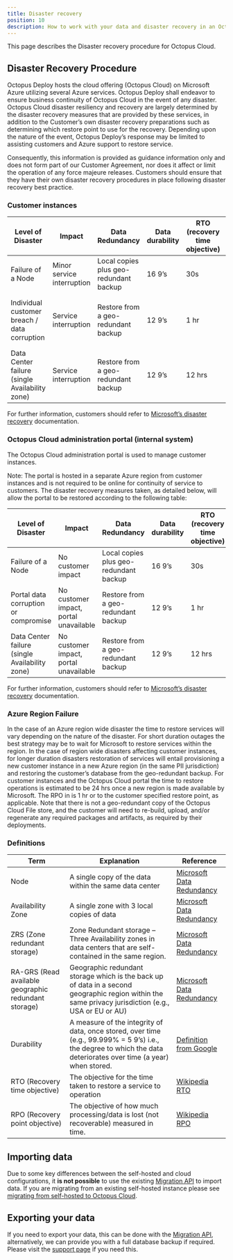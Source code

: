 ```yaml
---
title: Disaster recovery
position: 10
description: How to work with your data and disaster recovery in an Octopus Cloud instance.
---
```


This page describes the Disaster recovery procedure for Octopus Cloud.

## Disaster Recovery Procedure

Octopus Deploy hosts the cloud offering (Octopus Cloud) on Microsoft Azure utilizing several Azure services. Octopus Deploy shall endeavor to ensure business continuity of Octopus Cloud in the event of any disaster.  Octopus Cloud disaster resiliency and recovery are largely determined by the disaster recovery measures that are provided by these services, in addition to the Customer’s own disaster recovery preparations such as determining which restore point to use for the recovery. Depending upon the nature of the event, Octopus Deploy’s response may be limited to assisting customers and Azure support to restore service. 

Consequently, this information is provided as guidance information only and does not form part of our Customer Agreement, nor does it affect or limit the operation of any force majeure releases. Customers should ensure that they have their own disaster recovery procedures in place following disaster recovery best practice. 

### Customer instances

| Level of Disaster                              | Impact                     | Data Redundancy                        | Data durability | RTO (recovery time objective) | RPO (recovery point objective)                     | Parties involved             |
|------------------------------------------------|----------------------------|----------------------------------------|-----------------|-------------------------------|----------------------------------------------------|------------------------------|
| Failure of a Node                              | Minor service interruption | Local copies plus geo-redundant backup | 16 9’s          | 30s                           | 5s                                                 | Microsoft                    |
| Individual customer breach / data corruption   | Service interruption       | Restore from a geo-redundant backup    | 12 9’s          | 1 hr                          | 1 hour or to the customer specified restore point. | Microsoft and Octopus Deploy |
| Data Center failure (single Availability zone) | Service interruption       | Restore from a geo-redundant backup    | 12 9’s          | 12 hrs                        | 1 hour or to the customer specified restore point. | Microsoft and Octopus Deploy |

For further information, customers should refer to [Microsoft’s disaster recovery](https://docs.microsoft.com/en-us/azure/azure-sql/database/business-continuity-high-availability-disaster-recover-hadr-overview?view=azuresql#recover-a-database-to-the-existing-server) documentation.

### Octopus Cloud administration portal (internal system)

The Octopus Cloud administration portal is used to manage customer instances. 

Note: The portal is hosted in a separate Azure region from customer instances and is not required to be online for continuity of service to customers. The disaster recovery measures taken, as detailed below, will allow the portal to be restored according to the following table: 

| Level of Disaster                              | Impact                                 | Data Redundancy                        | Data durability | RTO (recovery time objective) | RPO (recovery point objective)              | Parties involved             |
|------------------------------------------------|----------------------------------------|----------------------------------------|-----------------|-------------------------------|---------------------------------------------|------------------------------|
| Failure of a Node                              | No customer impact                     | Local copies plus geo-redundant backup | 16 9’s          | 30s                           | 5s                                          | Microsoft                    |
| Portal data corruption or compromise           | No customer impact, portal unavailable | Restore from a geo-redundant backup    | 12 9’s          | 1 hr                          | 1 hour or to the appropriate restore point. | Microsoft and Octopus Deploy |
| Data Center failure (single Availability zone) | No customer impact, portal unavailable | Restore from a geo-redundant backup    | 12 9’s          | 12 hrs                        | 1 hour or to the appropriate restore point. | Microsoft and Octopus Deploy |

For further information, customers should refer to [Microsoft’s disaster recovery](https://docs.microsoft.com/en-us/azure/azure-sql/database/business-continuity-high-availability-disaster-recover-hadr-overview?view=azuresql#recover-a-database-to-the-existing-server) documentation.

### Azure Region Failure

In the case of an Azure region wide disaster the time to restore services will vary depending on the nature of the disaster. For short duration outages the best strategy may be to wait for Microsoft to restore services within the region. In the case of region wide disasters affecting customer instances, for longer duration disasters restoration of services will entail provisioning a new customer instance in a new Azure region (in the same PII jurisdiction) and restoring the customer’s database from the geo-redundant backup. For customer instances and the Octopus Cloud portal the time to restore operations is estimated to be 24 hrs once a new region is made available by Microsoft. The RPO in is 1 hr or to the customer specified restore point, as applicable. Note that there is not a geo-redundant copy of the Octopus Cloud File store, and the customer will need to re-build, upload, and/or regenerate any required packages and artifacts, as required by their deployments. 

### Definitions

| Term                                                 | Explanation                                                                                                                                                        | Reference                                                                                                                                  |
|------------------------------------------------------|--------------------------------------------------------------------------------------------------------------------------------------------------------------------|--------------------------------------------------------------------------------------------------------------------------------------------|
| Node                                                 | A single copy of the data within the same data center                                                                                                              | [Microsoft Data Redundancy](https://docs.microsoft.com/en-us/azure/storage/common/storage-redundancy)                                      |
| Availability Zone                                    | A single zone with 3 local copies of data                                                                                                                          | [Microsoft Data Redundancy](https://docs.microsoft.com/en-us/azure/storage/common/storage-redundancy)                                      |
| ZRS (Zone redundant storage)                         | Zone Redundant storage – Three Availability zones in data centers that are self-contained in the same region.                                                      | [Microsoft Data Redundancy](https://docs.microsoft.com/en-us/azure/storage/common/storage-redundancy)                                      |
| RA-GRS (Read available geographic redundant storage) | Geographic redundant storage which is the back up of data in a second geographic region within the same privacy jurisdiction (e.g., USA or EU or AU)               | [Microsoft Data Redundancy](https://docs.microsoft.com/en-us/azure/storage/common/storage-redundancy)                                      |
| Durability                                           | A measure of the integrity of data, once stored, over time (e.g., 99.999% = 5 9’s) i.e., the degree to which the data deteriorates over time (a year) when stored. | [Definition from Google](https://cloud.google.com/blog/products/storage-data-transfer/understanding-cloud-storage-11-9s-durability-target) |
| RTO (Recovery time objective)                        | The objective for the time taken to restore a service to operation                                                                                                 | [Wikipedia RTO](https://en.wikipedia.org/wiki/Disaster_recovery#Recovery_Time_Objective)                                                   |
| RPO (Recovery point objective)                       | The objective of how much processing/data is lost (not recoverable) measured in time.                                                                              | [Wikipedia RPO](https://en.wikipedia.org/wiki/Disaster_recovery#Recovery_Point_Objective)                                                  |


## Importing data

Due to some key differences between the self-hosted and cloud configurations, it **is not possible** to use the existing [Migration API](/docs/octopus-rest-api/migration-api/index.md) to import data. If you are migrating from an existing self-hosted instance please see [migrating from self-hosted to Octopus Cloud](/docs/octopus-cloud/migrations.md).

## Exporting your data

If you need to export your data, this can be done with the [Migration API](/docs/octopus-rest-api/migration-api/index.md), alternatively, we can provide you with a full database backup if required. Please visit the [support page](https://octopus.com/support) if you need this.
